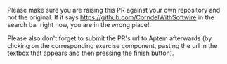 Please make sure you are raising this PR against your own repository and not the original. If it says https://github.com/CorndelWithSoftwire in the search bar right now, you are in the wrong place!

Please also don't forget to submit the PR's url to Aptem afterwards (by clicking on the corresponding exercise component, pasting the url in the textbox that appears and then pressing the finish button).